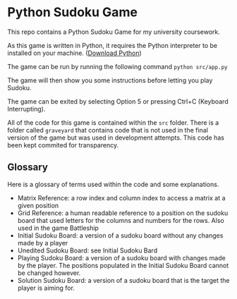 
# Python Sudoku Game

This repo contains a Python Sudoku Game for my university coursework.

As this game is written in Python, it requires the Python interpreter to be installed on your machine. ([Download Python](https://www.python.org/downloads/))

The game can be run by running the following command
`python src/app.py`

The game will then show you some instructions before letting you play Sudoku.

The game can be exited by selecting Option 5 or pressing Ctrl+C (Keyboard Interrupting).

All of the code for this game is contained within the `src` folder. There is a folder called `graveyard` that contains code that is not used in the final version of the game but was used in development attempts. This code has been kept commited for transparency.

## Glossary

Here is a glossary of terms used within the code and some explanations.

* Matrix Reference: a row index and column index to access a matrix at a given position
* Grid Reference: a human readable reference to a position on the sudoku board that used letters for the columns and numbers for the rows. Also used in the game Battleship
* Initial Sudoku Board: a version of a sudoku board without any changes made by a player
* Unedited Sudoku Board: see Initial Sudoku Bard
* Playing Sudoku Board: a version of a sudoku board with changes made by the player. The positions populated in the Initial Sudoku Board cannot be changed however.
* Solution Sudoku Board: a version of a sudoku board that is the target the player is aiming for.
